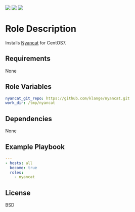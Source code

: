 [![](https://github.com/ansible-roles-matsumura/nyancat/workflows/Build/badge.svg)](https://github.com/ansible-roles-matsumura/nyancat/actions?query=workflow%3ABuild)
[![](https://github.com/ansible-roles-matsumura/nyancat/workflows/Lint/badge.svg)](https://github.com/ansible-roles-matsumura/nyancat/actions?query=workflow%3ALint)
[![](https://github.com/ansible-roles-matsumura/nyancat/workflows/Trailing%20whitespace/badge.svg)](https://github.com/ansible-roles-matsumura/nyancat/actions?query=workflow%3A%22Trailing+whitespace%22)


Role Description
=========

Installs [Nyancat](https://github.com/klange/nyancat) for CentOS7.

Requirements
------------

None

Role Variables
--------------

```YAML
nyancat_git_repo: https://github.com/klange/nyancat.git
work_dir: /tmp/nyancat
```

Dependencies
------------

None

Example Playbook
----------------

```YAML
---
- hosts: all
  become: true
  roles:
    - nyancat
```

License
-------

BSD
